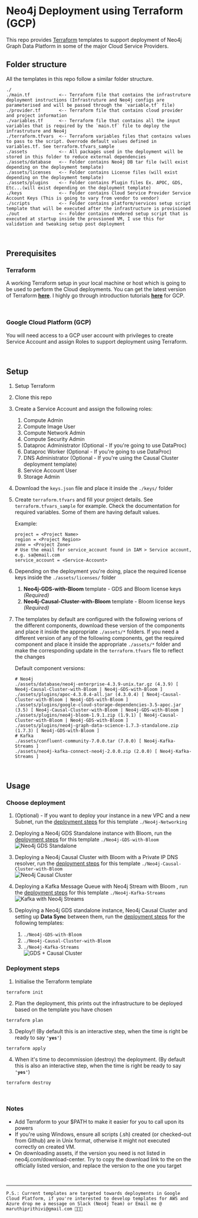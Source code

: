 # Neo4j Deployment using Terraform (GCP)

This repo provides [Terraform](https://www.terraform.io/) templates to support deployment of Neo4j Graph Data Platform in some of the major Cloud Service Providers.

## **Folder structure**

All the templates in this repo follow a similar folder structure.

```
./
./main.tf           <-- Terraform file that contains the infrastruture deployment instructions (Infrastruture and Neo4j configs are parameterised and will be passed through the `variable.tf` file)
./provider.tf       <-- Terraform file that contains cloud provider and project information
./variables.tf      <-- Terraform file that contains all the input variables that is required by the `main.tf` file to deploy the infrastruture and Neo4j
./terraform.tfvars  <-- Terraform variables files that contains values to pass to the script. Overrode default values defined in variables.tf. See terraform.tfvars_sample
./assets            <-- All packages used in the deployment will be stored in this folder to reduce external dependencies
./assets/database   <-- Folder contains Neo4j DB tar file (will exist depending on the deployment template)
./assets/licenses   <-- Folder contains License files (will exist depending on the deployment template)
./assets/plugins    <-- Folder contains Plugin files Ex. APOC, GDS, Etc...(will exist depending on the deployment template)
./keys              <-- Folder contains Cloud Service Provider Service Account Keys (This is going to vary from vendor to vendor)
./scripts           <-- Folder contains platform/services setup script template that will be executed after the infrastructure is provisioned
./out               <-- Folder contains rendered setup script that is executed at startup inside the provsioned VM, I use this for validation and tweaking setup post deployment
```

<br>

## **Prerequisites**

### Terraform

A working Terraform setup in your local machine or host which is going to be used to perform the Cloud deployments. You can get the latest version of Terraform [**here**](https://www.terraform.io/downloads.html). I highly go through introduction tutorials [**here**](https://learn.hashicorp.com/tutorials/terraform/infrastructure-as-code?in=terraform/gcp-get-started) for GCP.

<br>

### Google Cloud Platform (GCP)

You will need access to a GCP user account with privileges to create Service Account and assign Roles to support deployment using Terraform.

<br>

## **Setup**

1. Setup Terraform
2. Clone this repo
3. Create a Service Account and assign the following roles:
   1. Compute Admin
   2. Compute Image User
   3. Compute Network Admin
   4. Compute Security Admin
   5. Dataproc Administrator (Optional - If you're going to use DataProc)
   6. Dataproc Worker (Optional - If you're going to use DataProc)
   7. DNS Administrator (Optional - If you're using the Causal Cluster deployment template)
   8. Service Account User
   9. Storage Admin
4. Download the `keys.json` file and place it inside the `./keys/` folder
5. Create `terraform.tfvars` and fill your project details. See `terraform.tfvars_sample` for example. Check the documentation for required variables. Some of them are having default values. 

   Example:

   ```
   project = <Project Name>
   region = <Project Region>
   zone = <Project Zone>
   # Use the email for service_account found in IAM > Service account, e.g. sa@email.com
   service_account = <Service-Account>
   ```

6. Depending on the deployment you're doing, place the required license keys inside the `./assets/licenses/` folder
   1. **Neo4j-GDS-with-Bloom** template - GDS and Bloom license keys _(Required)_
   2. **Neo4j-Causal-Cluster-with-Bloom** template - Bloom license keys _(Required)_
7. The templates by default are configured with the following verions of the different components, download these version of the components and place it inside the appropriate `./assets/*` folders. If you need a different version of any of the following components, get the required component and place it inside the appropriate `./assets/*` folder and make the corresponding update in the `terraform.tfvars` file to reflect the changes

   Default component versions:

   ```
   # Neo4j
   ./assets/database/neo4j-enterprise-4.3.9-unix.tar.gz (4.3.9) [ Neo4j-Causal-Cluster-with-Bloom | Neo4j-GDS-with-Bloom ]
   ./assets/plugins/apoc-4.3.0.4-all.jar (4.3.0.4) [ Neo4j-Causal-Cluster-with-Bloom | Neo4j-GDS-with-Bloom ]
   ./assets/plugins/google-cloud-storage-dependencies-3.5-apoc.jar (3.5) [ Neo4j-Causal-Cluster-with-Bloom | Neo4j-GDS-with-Bloom ]
   ./assets/plugins/neo4j-bloom-1.9.1.zip (1.9.1) [ Neo4j-Causal-Cluster-with-Bloom | Neo4j-GDS-with-Bloom ]
   ./assets/plugins/neo4j-graph-data-science-1.7.3-standalone.zip (1.7.3) [ Neo4j-GDS-with-Bloom ]
   # Kafka
   ./assets/confluent-community-7.0.0.tar (7.0.0) [ Neo4j-Kafka-Streams ]
   ./assets/neo4j-kafka-connect-neo4j-2.0.0.zip (2.0.0) [ Neo4j-Kafka-Streams ]
   ```

<br>

## **Usage**

### Choose deployment

1. (Optional) - If you want to deploy your instance in a new VPC and a new Subnet, run the [deployment steps](#deployment-steps) for this template `./Neo4j-Networking`
2. Deploying a Neo4j GDS Standalone instance with Bloom, run the [deployment steps](#deployment-steps) for this template `./Neo4j-GDS-with-Bloom`
   <br>
   ![Neo4j GDS Standalone](./images/gds.png)

3. Deploying a Neo4j Causal Cluster with Bloom with a Private IP DNS resolver, run the [deployment steps](#deployment-steps) for this template `./Neo4j-Causal-Cluster-with-Bloom`
   <br>
   ![Neo4j Causal Cluster](./images/causal_cluster.png)

4. Deploying a Kafka Message Queue with Neo4j Stream with Bloom , run the [deployment steps](#deployment-steps) for this template `./Neo4j-Kafka-Streams`
   <br>
   ![Kafka with Neo4j Streams](./images/kafka.png)

5. Deploying a Neo4j GDS standalone instance, Neo4j Causal Cluster and setting up **Data Sync** between them, run the [deployment steps](#deployment-steps) for the following templates:
   1. `./Neo4j-GDS-with-Bloom`
   2. `./Neo4j-Causal-Cluster-with-Bloom`
   3. `./Neo4j-Kafka-Streams`
      <br>
      ![GDS + Causal Cluster](./images/gds_causal_cluster_kafka.png)

### Deployment steps

1. Initialise the Terraform template

```
terraform init
```

2. Plan the deployment, this prints out the infrastructure to be deployed based on the template you have chosen

```
terraform plan
```

3. Deploy!! (By default this is an interactive step, when the time is right be ready to say **`'yes'`**)

```
terraform apply
```

4. When it's time to decommission (destroy) the deployment. (By default this is also an interactive step, when the time is right be ready to say **`'yes'`**)

```
terraform destroy
```

<br>

### Notes
- Add Terraform to your $PATH to make it easier for you to call upon its powers
- If you're using Windows, ensure all scripts (.sh) created (or checked-out from Github) are in Unix format, otherwise it might not executed correctly on created VM.
- On downloading assets, if the version you need is not listed in neo4j.com/download-center. Try to copy the download link to the on the officially listed version, and replace the version to the one you target

<br>

---

`P.S.: Current templates are targeted towards deployments in Google Cloud Platform, if you're interested to develop templates for AWS and Azure drop me a message on Slack (Neo4j Team) or Email me @ maruthiprithivi@gmail.com 🖖🏾🙂`
